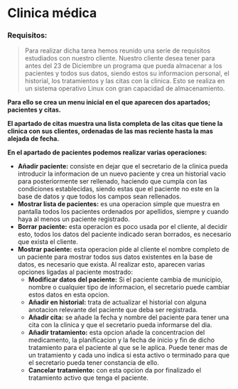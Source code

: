 # Clinica médica
### Requisitos:
>Para realizar dicha tarea hemos reunido una serie de requisitos estudiados con nuestro cliente.
Nuestro cliente desea tener para antes del 23 de Diciembre un programa que pueda almacenar a los pacientes y todos sus datos, siendo estos su informacion personal, el historial, los tratamientos y las citas con la clinica. Esto se realiza en un sistema operativo Linux con gran capacidad de almacenamiento.

**Para ello se crea un menu inicial en el que aparecen dos apartados; pacientes y citas.**

**El apartado de citas muestra una lista completa de las citas que tiene la clinica con sus clientes, ordenadas de las mas reciente hasta la mas alejada de fecha.**

**En el apartado de pacientes podemos realizar varias operaciones:**
* **Añadir paciente:** consiste en dejar que el secretario de la clinica pueda introducir la informacion de un nuevo paciente  y crea un historial vacio para posteriormente ser rellenado, haciendo que cumpla con las condiciones establecidas, siendo estas que el paciente no este en la base de datos y que todos los campos sean rellenados.
* **Mostrar lista de pacientes:** es una operacion simple que muestra en pantalla todos los pacientes ordenados por apellidos, siempre y cuando haya al menos un paciente registrado.
* **Borrar paciente:** esta operacion es poco usada por el cliente, al decidir esto, todos los datos del paciente indicado seran borrados, es necesario que exista el cliente.
* **Mostrar paciente:** esta operacion pide al cliente el nombre completo de un paciente para mostrar todos sus datos existentes en la base de datos, es necesario que exista.
Al realizar esto, aparecen varias opciones ligadas al paciente mostrado:
	- **Modificar datos del paciente:** Si el paciente cambia de municipio, nombre o cualquier tipo de informacion, el secretario puede cambiar estos datos en esta opcion.
	- **Añadir en historial:** trata de actualizar el historial con alguna anotacion relevante del paciente que deba ser registrada.
	- **Añadir cita:** se añade la fecha y nombre del paciente para tener una cita con la clinica y que el secretario pueda informarse del dia.
	- **Añadir tratamiento:** esta opcion añade la concentracion del medicamento, la planificacion y la fecha de inicio y fin de dicho tratamiento para el paciente al que se le aplica. Puede tener mas de un tratamiento y cada uno indica si esta activo o terminado para que el secretario pueda tener constancia de ello.
	- **Cancelar tratamiento:** con esta opcion da por finalizado el tratamiento activo que tenga el paciente.
